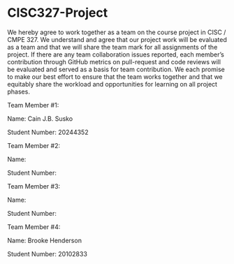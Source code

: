 # CISC327-Project

We hereby agree to work together as a team on the course project in CISC / CMPE 327. We understand and agree that our project work will be evaluated as a team and that we will share the team mark for all assignments of the project. If there are any team collaboration issues reported, each member’s contribution through GitHub metrics on pull-request and code reviews will be evaluated and served as a basis for team contribution. We each promise to make our best effort to ensure that the team works together and that we equitably share the workload and opportunities for learning on all project phases.

Team Member #1:

Name: Cain J.B. Susko

Student Number: 20244352

Team Member #2:

Name:

Student Number:

Team Member #3:

Name:

Student Number:

Team Member #4:

Name: Brooke Henderson

Student Number: 20102833
